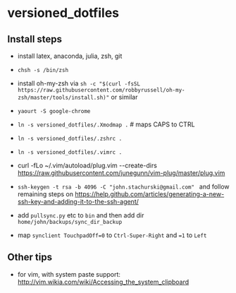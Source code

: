 # versioned_dotfiles


## Install steps

* install latex, anaconda, julia, zsh, git

* `chsh -s /bin/zsh` 

* install oh-my-zsh via `sh -c "$(curl -fsSL https://raw.githubusercontent.com/robbyrussell/oh-my-zsh/master/tools/install.sh)"` or similar

* `yaourt -S google-chrome`

* `ln -s versioned_dotfiles/.Xmodmap .`  # maps CAPS to CTRL

* `ln -s versioned_dotfiles/.zshrc .`
* `ln -s versioned_dotfiles/.vimrc .`


* curl -fLo ~/.vim/autoload/plug.vim --create-dirs \
    https://raw.githubusercontent.com/junegunn/vim-plug/master/plug.vim

* `ssh-keygen -t rsa -b 4096 -C "john.stachurski@gmail.com" ` and follow remaining steps on https://help.github.com/articles/generating-a-new-ssh-key-and-adding-it-to-the-ssh-agent/

* add `pullsync.py` etc to `bin` and then add dir `home/john/backups/sync_dir_backup`

* map `synclient TouchpadOff=0` to `Ctrl-Super-Right` and `=1` to `Left`


## Other tips

* for vim, with system paste support: http://vim.wikia.com/wiki/Accessing_the_system_clipboard



